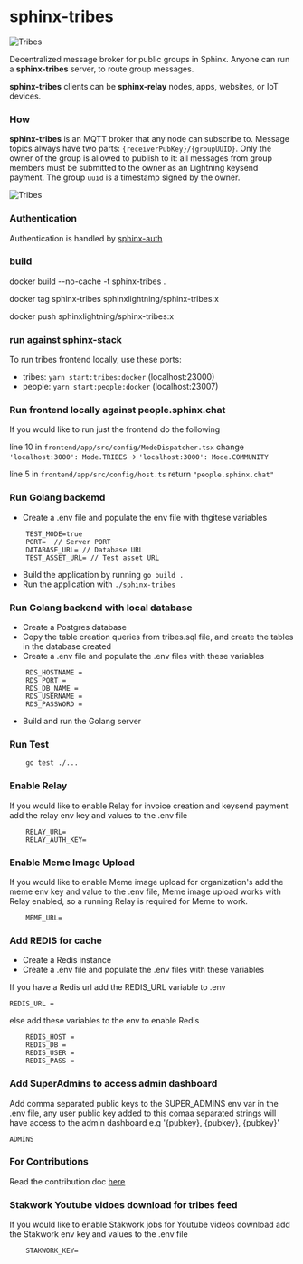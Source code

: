 # sphinx-tribes

![Tribes](https://github.com/stakwork/sphinx-tribes/raw/master/img/sphinx-tribes.png)

Decentralized message broker for public groups in Sphinx. Anyone can run a **sphinx-tribes** server, to route group messages.

**sphinx-tribes** clients can be **sphinx-relay** nodes, apps, websites, or IoT devices.

### How

**sphinx-tribes** is an MQTT broker that any node can subscribe to. Message topics always have two parts: `{receiverPubKey}/{groupUUID}`. Only the owner of the group is allowed to publish to it: all messages from group members must be submitted to the owner as an Lightning keysend payment. The group `uuid` is a timestamp signed by the owner.

![Tribes](https://github.com/stakwork/sphinx-tribes/raw/master/img/tribes.jpg)

### Authentication

Authentication is handled by [sphinx-auth](https://github.com/stakwork/sphinx-auth)

### build

docker build --no-cache -t sphinx-tribes .

docker tag sphinx-tribes sphinxlightning/sphinx-tribes:x

docker push sphinxlightning/sphinx-tribes:x

### run against sphinx-stack

To run tribes frontend locally, use these ports:

- tribes: `yarn start:tribes:docker` (localhost:23000)
- people: `yarn start:people:docker` (localhost:23007)

### Run frontend locally against people.sphinx.chat

If you would like to run just the frontend do the following

line 10 in `frontend/app/src/config/ModeDispatcher.tsx` change `'localhost:3000': Mode.TRIBES` -> `'localhost:3000': Mode.COMMUNITY`

line 5 in `frontend/app/src/config/host.ts` return `"people.sphinx.chat"`

### Run Golang backemd

- Create a .env file and populate the env file with thgitese variables

```
    TEST_MODE=true
    PORT=  // Server PORT
    DATABASE_URL= // Database URL
    TEST_ASSET_URL= // Test asset URL
```

- Build the application by running `go build .`
- Run the application with `./sphinx-tribes`

### Run Golang backend with local database

- Create a Postgres database
- Copy the table creation queries from tribes.sql file, and create the tables in the database created
- Create a .env file and populate the .env files with these variables

```
    RDS_HOSTNAME =
    RDS_PORT =
    RDS_DB_NAME =
    RDS_USERNAME =
    RDS_PASSWORD =
```

- Build and run the Golang server

### Run Test

```
    go test ./...
```

### Enable Relay

If you would like to enable Relay for invoice creation and keysend payment add the relay env key and values to the .env file

```
    RELAY_URL=
    RELAY_AUTH_KEY=
```

### Enable Meme Image Upload

If you would like to enable Meme image upload for organization's add the meme env key and value to the .env file,
Meme image upload works with Relay enabled, so a running Relay is required for Meme to work.

```
    MEME_URL=
```

### Add REDIS for cache

- Create a Redis instance
- Create a .env file and populate the .env files with these variables

If you have a Redis url add the REDIS_URL variable to .env

```REDIS_URL = ```

else add these variables to the env to enable Redis

```
    REDIS_HOST =
    REDIS_DB =
    REDIS_USER =
    REDIS_PASS =
```

### Add SuperAdmins to access admin dashboard

Add comma separated public keys to the SUPER_ADMINS env var in the .env file,
any user public key added to this comaa separated strings will have access to the admin dashboard
e.g '{pubkey}, {pubkey}, {pubkey}'

```
ADMINS
```

### For Contributions

Read the contribution doc [here](./Contribution.md)

### Stakwork Youtube vidoes download for tribes feed

If you would like to enable Stakwork jobs for Youtube videos download add the Stakwork env key and values to the .env file

```
    STAKWORK_KEY=
```
